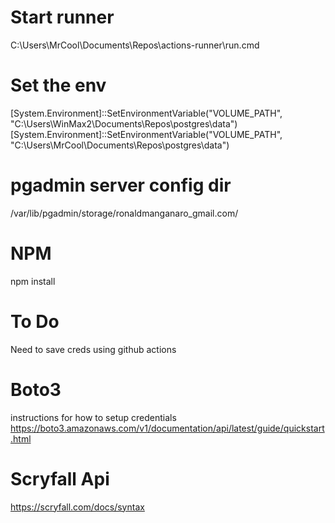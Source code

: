 
# Start runner
C:\Users\MrCool\Documents\Repos\actions-runner\run.cmd

# Set the env
[System.Environment]::SetEnvironmentVariable("VOLUME_PATH", "C:\Users\WinMax2\Documents\Repos\postgres\data")
[System.Environment]::SetEnvironmentVariable("VOLUME_PATH", "C:\Users\MrCool\Documents\Repos\postgres\data")

# pgadmin server config dir
/var/lib/pgadmin/storage/ronaldmanganaro_gmail.com/

# NPM
npm install

# To Do
Need to save creds using github actions

# Boto3
instructions for how to setup credentials
https://boto3.amazonaws.com/v1/documentation/api/latest/guide/quickstart.html

# Scryfall Api
https://scryfall.com/docs/syntax